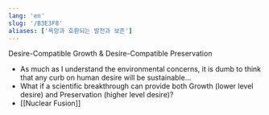 ```yaml
---
lang: 'en'
slug: '/B3E3F8'
aliases: ['욕망과 호환되는 발전과 보존']
---
```


Desire-Compatible Growth & Desire-Compatible Preservation

- As much as I understand the environmental concerns, it is dumb to think that any curb on human desire will be sustainable...
- What if a scientific breakthrough can provide both Growth (lower level desire) and Preservation (higher level desire)?
- [[Nuclear Fusion]]

